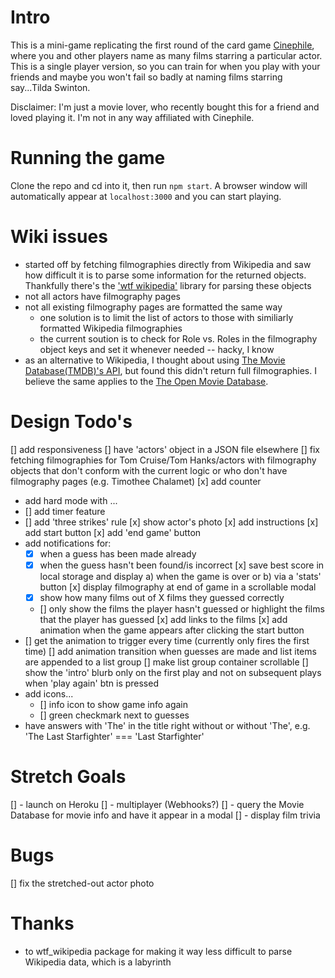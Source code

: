 # Intro
This is a mini-game replicating the first round of the card game [Cinephile](https://www.cinephilegame.com/), where
you and other players name as many films starring a particular actor. This is a single player version, so you can train for
when you play with your friends and maybe you won't fail so badly at naming films starring say...Tilda Swinton.

Disclaimer: I'm just a movie lover, who recently bought this for a friend and loved playing it. I'm not in any way affiliated with Cinephile.

# Running the game
Clone the repo and cd into it, then run `npm start`. A browser window will automatically appear at `localhost:3000` and you can start playing.

# Wiki issues
- started off by fetching filmographies directly from Wikipedia and saw how difficult it is to parse some information for the returned objects.
Thankfully there's the ['wtf wikipedia'](https://github.com/spencermountain/wtf_wikipedia/) library for parsing these objects  
- not all actors have filmography pages
- not all existing filmography pages are formatted the same way
  - one solution is to limit the list of actors to those with similiarly formatted Wikipedia filmographies
  - the current soution is to check for Role vs. Roles in the filmography object keys and set it whenever needed -- hacky, I know
- as an alternative to Wikipedia, I thought about using [The Movie Database(TMDB)'s API](https://developers.themoviedb.org/), but found this
didn't return full filmographies. I believe the same applies to the [The Open Movie Database](http://www.omdbapi.com/).

 # Design Todo's
[] add responsiveness
[] have 'actors' object in a JSON file elsewhere
[] fix fetching filmographies for Tom Cruise/Tom Hanks/actors with filmography objects that don't conform with the current logic
or who don't have filmography pages (e.g. Timothee Chalamet)
[x] add counter
- add hard mode with ...
 - [] add timer feature
 - [] add 'three strikes' rule
[x] show actor's photo
[x] add instructions
[x] add start button
[x] add 'end game' button
- add notifications for:
  - [x] when a guess has been made already
  - [x] when the guess hasn't been found/is incorrect
[x] save best score in local storage and display a) when the game is over or b) via a 'stats' button
[x] display filmography at end of game in a scrollable modal
  - [x] show how many films out of X films they guessed correctly
  - [] only show the films the player hasn't guessed or highlight the films that the player has guessed
[x] add links to the films
[x] add animation when the game appears after clicking the start button
 - [] get the animation to trigger every time (currently only fires the first time)
[] add animation transition when guesses are made and list items are appended to a list group
[] make list group container scrollable
[] show the 'intro' blurb only on the first play and not on subsequent plays when 'play again' btn is pressed
- add icons...
  - [] info icon to show game info again
  - [] green checkmark next to guesses 
- have answers with 'The' in the title right without or without 'The', e.g. 'The Last Starfighter' === 'Last Starfighter'

# Stretch Goals
[] - launch on Heroku
[] - multiplayer (Webhooks?)
[] - query the Movie Database for movie info and have it appear in a modal
[] - display film trivia

# Bugs
[] fix the stretched-out actor photo

# Thanks
- to wtf_wikipedia package for making it way less difficult to parse Wikipedia data, which is a labyrinth